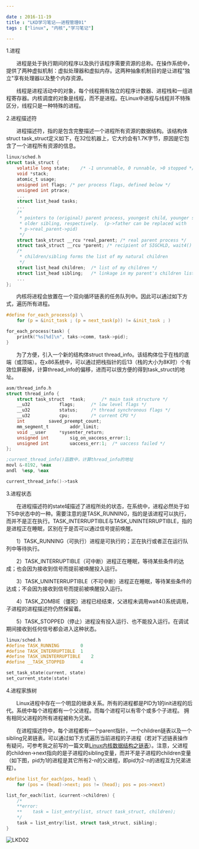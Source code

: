 ```yaml
---

date : 2016-11-19
title : "LKD学习笔记——进程管理01"
tags : ["linux", "内核","学习笔记"]

---
```


1.进程

&nbsp; &nbsp; &nbsp; &nbsp;进程是处于执行期间的程序以及执行该程序需要资源的总称。在操作系统中，提供了两种虚拟机制：虚拟处理器和虚拟内存。这两种抽象机制目的是让进程"独立"享有处理器以及整个内存资源。

<!--more-->

&nbsp; &nbsp; &nbsp; &nbsp;线程是进程活动中的对象，每个线程拥有独立的程序计数器、进程栈和一组进程寄存器。内核调度的对象是线程，而不是进程。在Linux中进程与线程并不特殊区分，线程只是一种特殊的进程。


2.进程描述符

&nbsp; &nbsp; &nbsp; &nbsp;进程描述符，指的是包含完整描述一个进程所有资源的数据结构。该结构体struct task_struct定义如下，在32位机器上，它大约会有1.7K字节，原因是它包含了一个进程所有资源的信息。

``` C
linux/sched.h   
struct task_struct {
    volatile long state;	/* -1 unrunnable, 0 runnable, >0 stopped */
    void *stack;
    atomic_t usage;
    unsigned int flags;	/* per process flags, defined below */
    unsigned int ptrace;
    ...
    struct list_head tasks;
    ...
    /*
	 * pointers to (original) parent process, youngest child, younger sibling,
	 * older sibling, respectively.  (p->father can be replaced with
	 * p->real_parent->pid)
	 */
	struct task_struct __rcu *real_parent; /* real parent process */
	struct task_struct __rcu *parent; /* recipient of SIGCHLD, wait4() reports */
	/*
	 * children/sibling forms the list of my natural children
	 */
    struct list_head children;	/* list of my children */
    struct list_head sibling;	/* linkage in my parent's children list */
    ...
};
```
&nbsp; &nbsp; &nbsp; &nbsp;内核将进程会放置在一个双向循环链表的任务队列中。因此可以通过如下方式，遍历所有进程。

``` C
#define for_each_process(p) \
	for (p = &init_task ; (p = next_task(p)) != &init_task ; )

for_each_process(task) {
    printk("%s[%d]\n", taks->comm, task->pid);
}    
``` 
&nbsp; &nbsp; &nbsp; &nbsp;为了方便，引入一个新的结构体struct thread_info。该结构体位于在栈的底端（或顶端）。在x86系统中，可以通过把栈指针的后13（栈的大小为8K时）个有效位屏蔽掉，计算thread_info的偏移，进而可以很方便的得到task_struct的地址。

```C
asm/thread_info.h
struct thread_info {
	struct task_struct	*task;		/* main task structure */
	__u32			flags;		/* low level flags */
	__u32			status;		/* thread synchronous flags */
	__u32			cpu;		/* current CPU */
	int			saved_preempt_count;
	mm_segment_t		addr_limit;
	void __user		*sysenter_return;
	unsigned int		sig_on_uaccess_error:1;
	unsigned int		uaccess_err:1;	/* uaccess failed */
};

```

```asm
;current_thread_info()函数中，计算thread_info的地址
movl &-8192, %eax
andl  %esp, %eax

current_thread_info()->task
``` 


3.进程状态

&nbsp; &nbsp; &nbsp; &nbsp;在进程描述符的state域描述了进程所处的状态，在系统中，进程必然处于如下5中状态中的一种。需要注意的是TASK_RUNNING，指的是该进程可以执行，而并不是正在执行。TASK_INTERRUPTIBLE与TASK_UNINTERRUPTIBLE，指的是进程正在睡眠，区别在于是否可以通过信号提前唤醒。

&nbsp; &nbsp; &nbsp; &nbsp;1）TASK_RUNNING（可执行）进程是可执行的；正在执行或者正在运行队列中等待执行。

&nbsp; &nbsp; &nbsp; &nbsp;2）TASK_INTERRUPTIBLE（可中断）进程正在睡眠，等待某些条件的达成；也会因为接收到信号而提前被唤醒投入运行。

&nbsp; &nbsp; &nbsp; &nbsp;3）TASK_UNINTERRUPTIBLE（不可中断）进程正在睡眠，等待某些条件的达成；不会因为接收到信号而提前被唤醒投入运行。

&nbsp; &nbsp; &nbsp; &nbsp;4）TASK_ZOMBIE（僵死）进程已经结束，父进程未调用wait4()系统调用，子进程的进程描述符仍然保留着。

&nbsp; &nbsp; &nbsp; &nbsp;5）TASK_STOPPED（停止）进程没有投入运行、也不能投入运行。在调试期间接收到任何信号都会进入这种状态。

```C
linux/sched.h
#define TASK_RUNNING		0
#define TASK_INTERRUPTIBLE	1
#define TASK_UNINTERRUPTIBLE	2
#define __TASK_STOPPED		4

set_task_state(current, state)
set_current_state(state)
```
    



4.进程家族树

&nbsp; &nbsp; &nbsp; &nbsp;Linux进程中存在一个明显的继承关系。所有的进程都是PID为1的init进程的后代。系统中每个进程都有一个父进程。而每个进程可以有零个或多个子进程。
拥有相同父进程的所有进程被称为兄弟。
   
&nbsp; &nbsp; &nbsp; &nbsp;在进程描述符中，每个进程都有一个parent指针，一个children链表以及一个sibling兄弟链表。可以通过如下方式遍历当前进程的子进程（若对下述链表操作有疑问，可参考我之前写的一篇文章[Linux内核数据结构之链表](http://liuao.tech/post/20150404)）。注意，父进程的children->next指向的是子进程的sibling变量，而并不是子进程的children变量（如下图，pid为1的进程是其它所有2-n的父进程，即pid为2-n的进程互为兄弟进程）。
 
```C   
#define list_for_each(pos, head) \
    for (pos = (head)->next; pos != (head); pos = pos->next)

list_for_each(list, &current->children) {
    /*
    **error:
    **    task = list_entry(list, struct task_struct, children); 
    */
    task = list_entry(list, struct task_struct, sibling); 
}
```

![LKD02](http://liuao.tech/images/LKD0201.png)

